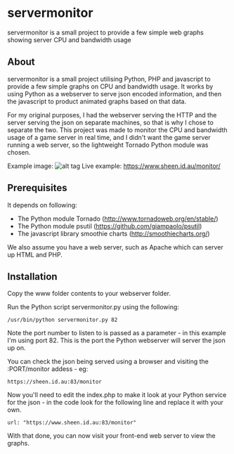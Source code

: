 # servermonitor
servermonitor is a small project to provide a few simple web graphs showing server CPU and bandwidth usage

## About ##
servermonitor is a small project utilising Python, PHP and javascript to provide a few simple graphs on CPU and bandwidth usage.  It works by using Python as a webserver to serve json encoded information, and then the javascript to product animated graphs based on that data.

For my original purposes, I had the webserver serving the HTTP and the server serving the json on separate machines, so that is why I chose to separate the two.  This project was made to monitor the CPU and bandwidth usage of a game server in real time, and I didn't want the game server running a web server, so the lightweight Tornado Python module was chosen.

Example image: ![alt tag](https://raw.github.com/mikesheen/servermonitor/master/sampleimage.png)
Live example: https://www.sheen.id.au/monitor/

## Prerequisites ##
It depends on following:
* The Python module Tornado (http://www.tornadoweb.org/en/stable/)
* The Python module psutil (https://github.com/giampaolo/psutil)
* The javascript library smoothie charts (http://smoothiecharts.org/)

We also assume you have a web server, such as Apache which can server up HTML and PHP.

## Installation ##
Copy the www folder contents to your webserver folder.

Run the Python script servermonitor.py using the following:
```
/usr/bin/python servermonitor.py 82
```
Note the port number to listen to is passed as a parameter - in this example I'm using port 82.  This is the port the Python webserver will server the json up on.

You can check the json being served using a browser and visiting the :PORT/monitor addess - eg:
```
https://sheen.id.au:83/monitor
```

Now you'll need to edit the index.php to make it look at your Python service for the json - in the code look for the following line and replace it with your own.
```
url: "https://www.sheen.id.au:83/monitor"
```

With that done, you can now visit your front-end web server to view the graphs.
